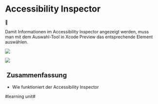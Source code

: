 # Accessibility Inspector
🦮

Damit Informationen im Accessibility Inspector angezeigt werden, muss man mit dem Auswahl-Tool in Xcode Preview das entsprechende Element auswählen.

![][image-1]

![][image-2]

##  Zusammenfassung
- Wie funktioniert der Accessibility Inspector

[image-1]:	assets/Bildschirmfoto%202023-12-02%20um%2011.54.41.png
[image-2]:	assets/Bildschirmfoto%202023-12-02%20um%2011.55.00.png

#learning unit#